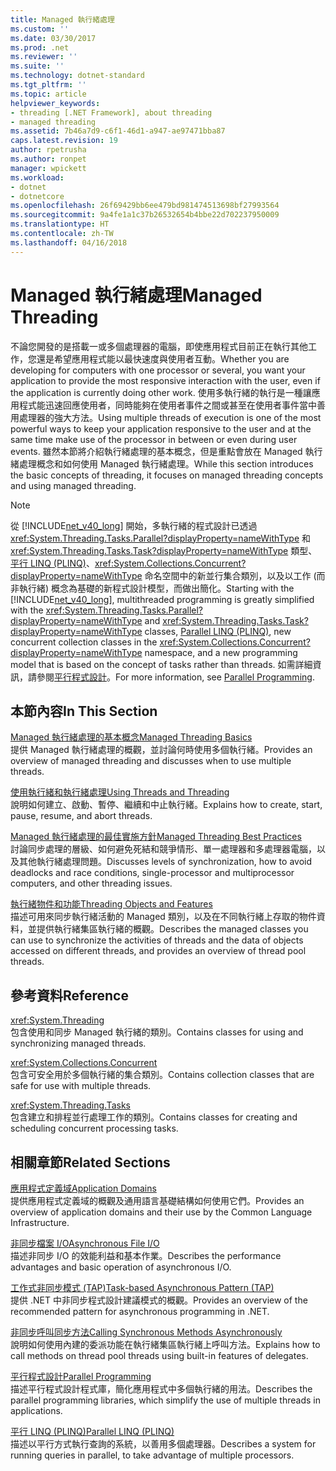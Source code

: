 ```yaml
---
title: Managed 執行緒處理
ms.custom: ''
ms.date: 03/30/2017
ms.prod: .net
ms.reviewer: ''
ms.suite: ''
ms.technology: dotnet-standard
ms.tgt_pltfrm: ''
ms.topic: article
helpviewer_keywords:
- threading [.NET Framework], about threading
- managed threading
ms.assetid: 7b46a7d9-c6f1-46d1-a947-ae97471bba87
caps.latest.revision: 19
author: rpetrusha
ms.author: ronpet
manager: wpickett
ms.workload:
- dotnet
- dotnetcore
ms.openlocfilehash: 26f69429bb6ee479bd981474513698bf27993564
ms.sourcegitcommit: 9a4fe1a1c37b26532654b4bbe22d702237950009
ms.translationtype: HT
ms.contentlocale: zh-TW
ms.lasthandoff: 04/16/2018
---
```

# <a name="managed-threading"></a><span data-ttu-id="cd030-102">Managed 執行緒處理</span><span class="sxs-lookup"><span data-stu-id="cd030-102">Managed Threading</span></span>
<span data-ttu-id="cd030-103">不論您開發的是搭載一或多個處理器的電腦，即使應用程式目前正在執行其他工作，您還是希望應用程式能以最快速度與使用者互動。</span><span class="sxs-lookup"><span data-stu-id="cd030-103">Whether you are developing for computers with one processor or several, you want your application to provide the most responsive interaction with the user, even if the application is currently doing other work.</span></span> <span data-ttu-id="cd030-104">使用多執行緒的執行是一種讓應用程式能迅速回應使用者，同時能夠在使用者事件之間或甚至在使用者事件當中善用處理器的強大方法。</span><span class="sxs-lookup"><span data-stu-id="cd030-104">Using multiple threads of execution is one of the most powerful ways to keep your application responsive to the user and at the same time make use of the processor in between or even during user events.</span></span> <span data-ttu-id="cd030-105">雖然本節將介紹執行緒處理的基本概念，但是重點會放在 Managed 執行緒處理概念和如何使用 Managed 執行緒處理。</span><span class="sxs-lookup"><span data-stu-id="cd030-105">While this section introduces the basic concepts of threading, it focuses on managed threading concepts and using managed threading.</span></span>  
  
> [!NOTE]
>  <span data-ttu-id="cd030-106">從 [!INCLUDE[net_v40_long](../../../includes/net-v40-long-md.md)] 開始，多執行緒的程式設計已透過 <xref:System.Threading.Tasks.Parallel?displayProperty=nameWithType> 和 <xref:System.Threading.Tasks.Task?displayProperty=nameWithType> 類型、[平行 LINQ (PLINQ)](../../../docs/standard/parallel-programming/parallel-linq-plinq.md)、<xref:System.Collections.Concurrent?displayProperty=nameWithType> 命名空間中的新並行集合類別，以及以工作 (而非執行緒) 概念為基礎的新程式設計模型，而做出簡化。</span><span class="sxs-lookup"><span data-stu-id="cd030-106">Starting with the [!INCLUDE[net_v40_long](../../../includes/net-v40-long-md.md)], multithreaded programming is greatly simplified with the <xref:System.Threading.Tasks.Parallel?displayProperty=nameWithType> and <xref:System.Threading.Tasks.Task?displayProperty=nameWithType> classes, [Parallel LINQ (PLINQ)](../../../docs/standard/parallel-programming/parallel-linq-plinq.md), new concurrent collection classes in the <xref:System.Collections.Concurrent?displayProperty=nameWithType> namespace, and a new programming model that is based on the concept of tasks rather than threads.</span></span> <span data-ttu-id="cd030-107">如需詳細資訊，請參閱[平行程式設計](../../../docs/standard/parallel-programming/index.md)。</span><span class="sxs-lookup"><span data-stu-id="cd030-107">For more information, see [Parallel Programming](../../../docs/standard/parallel-programming/index.md).</span></span>  
  
## <a name="in-this-section"></a><span data-ttu-id="cd030-108">本節內容</span><span class="sxs-lookup"><span data-stu-id="cd030-108">In This Section</span></span>  
 [<span data-ttu-id="cd030-109">Managed 執行緒處理的基本概念</span><span class="sxs-lookup"><span data-stu-id="cd030-109">Managed Threading Basics</span></span>](../../../docs/standard/threading/managed-threading-basics.md)  
 <span data-ttu-id="cd030-110">提供 Managed 執行緒處理的概觀，並討論何時使用多個執行緒。</span><span class="sxs-lookup"><span data-stu-id="cd030-110">Provides an overview of managed threading and discusses when to use multiple threads.</span></span>  
  
 [<span data-ttu-id="cd030-111">使用執行緒和執行緒處理</span><span class="sxs-lookup"><span data-stu-id="cd030-111">Using Threads and Threading</span></span>](../../../docs/standard/threading/using-threads-and-threading.md)  
 <span data-ttu-id="cd030-112">說明如何建立、啟動、暫停、繼續和中止執行緒。</span><span class="sxs-lookup"><span data-stu-id="cd030-112">Explains how to create, start, pause, resume, and abort threads.</span></span>  
  
 [<span data-ttu-id="cd030-113">Managed 執行緒處理的最佳實施方針</span><span class="sxs-lookup"><span data-stu-id="cd030-113">Managed Threading Best Practices</span></span>](../../../docs/standard/threading/managed-threading-best-practices.md)  
 <span data-ttu-id="cd030-114">討論同步處理的層級、如何避免死結和競爭情形、單一處理器和多處理器電腦，以及其他執行緒處理問題。</span><span class="sxs-lookup"><span data-stu-id="cd030-114">Discusses levels of synchronization, how to avoid deadlocks and race conditions, single-processor and multiprocessor computers, and other threading issues.</span></span>  
  
 [<span data-ttu-id="cd030-115">執行緒物件和功能</span><span class="sxs-lookup"><span data-stu-id="cd030-115">Threading Objects and Features</span></span>](../../../docs/standard/threading/threading-objects-and-features.md)  
 <span data-ttu-id="cd030-116">描述可用來同步執行緒活動的 Managed 類別，以及在不同執行緒上存取的物件資料，並提供執行緒集區執行緒的概觀。</span><span class="sxs-lookup"><span data-stu-id="cd030-116">Describes the managed classes you can use to synchronize the activities of threads and the data of objects accessed on different threads, and provides an overview of thread pool threads.</span></span>  
  
## <a name="reference"></a><span data-ttu-id="cd030-117">參考資料</span><span class="sxs-lookup"><span data-stu-id="cd030-117">Reference</span></span>  
 <xref:System.Threading>  
 <span data-ttu-id="cd030-118">包含使用和同步 Managed 執行緒的類別。</span><span class="sxs-lookup"><span data-stu-id="cd030-118">Contains classes for using and synchronizing managed threads.</span></span>  
  
 <xref:System.Collections.Concurrent>  
 <span data-ttu-id="cd030-119">包含可安全用於多個執行緒的集合類別。</span><span class="sxs-lookup"><span data-stu-id="cd030-119">Contains collection classes that are safe for use with multiple threads.</span></span>  
  
 <xref:System.Threading.Tasks>  
 <span data-ttu-id="cd030-120">包含建立和排程並行處理工作的類別。</span><span class="sxs-lookup"><span data-stu-id="cd030-120">Contains classes for creating and scheduling concurrent processing tasks.</span></span>  
  
## <a name="related-sections"></a><span data-ttu-id="cd030-121">相關章節</span><span class="sxs-lookup"><span data-stu-id="cd030-121">Related Sections</span></span>  
 [<span data-ttu-id="cd030-122">應用程式定義域</span><span class="sxs-lookup"><span data-stu-id="cd030-122">Application Domains</span></span>](../../../docs/framework/app-domains/application-domains.md)  
 <span data-ttu-id="cd030-123">提供應用程式定義域的概觀及通用語言基礎結構如何使用它們。</span><span class="sxs-lookup"><span data-stu-id="cd030-123">Provides an overview of application domains and their use by the Common Language Infrastructure.</span></span>  
  
 [<span data-ttu-id="cd030-124">非同步檔案 I/O</span><span class="sxs-lookup"><span data-stu-id="cd030-124">Asynchronous File I/O</span></span>](../../../docs/standard/io/asynchronous-file-i-o.md)  
 <span data-ttu-id="cd030-125">描述非同步 I/O 的效能利益和基本作業。</span><span class="sxs-lookup"><span data-stu-id="cd030-125">Describes the performance advantages and basic operation of asynchronous I/O.</span></span>  
  
 [<span data-ttu-id="cd030-126">工作式非同步模式 (TAP)</span><span class="sxs-lookup"><span data-stu-id="cd030-126">Task-based Asynchronous Pattern (TAP)</span></span>](../../../docs/standard/asynchronous-programming-patterns/task-based-asynchronous-pattern-tap.md)  
 <span data-ttu-id="cd030-127">提供 .NET 中非同步程式設計建議模式的概觀。</span><span class="sxs-lookup"><span data-stu-id="cd030-127">Provides an overview of the recommended pattern for asynchronous programming in .NET.</span></span>  
  
 [<span data-ttu-id="cd030-128">非同步呼叫同步方法</span><span class="sxs-lookup"><span data-stu-id="cd030-128">Calling Synchronous Methods Asynchronously</span></span>](../../../docs/standard/asynchronous-programming-patterns/calling-synchronous-methods-asynchronously.md)  
 <span data-ttu-id="cd030-129">說明如何使用內建的委派功能在執行緒集區執行緒上呼叫方法。</span><span class="sxs-lookup"><span data-stu-id="cd030-129">Explains how to call methods on thread pool threads using built-in features of delegates.</span></span>  
  
 [<span data-ttu-id="cd030-130">平行程式設計</span><span class="sxs-lookup"><span data-stu-id="cd030-130">Parallel Programming</span></span>](../../../docs/standard/parallel-programming/index.md)  
 <span data-ttu-id="cd030-131">描述平行程式設計程式庫，簡化應用程式中多個執行緒的用法。</span><span class="sxs-lookup"><span data-stu-id="cd030-131">Describes the parallel programming libraries, which simplify the use of multiple threads in applications.</span></span>  
  
 [<span data-ttu-id="cd030-132">平行 LINQ (PLINQ)</span><span class="sxs-lookup"><span data-stu-id="cd030-132">Parallel LINQ (PLINQ)</span></span>](../../../docs/standard/parallel-programming/parallel-linq-plinq.md)  
 <span data-ttu-id="cd030-133">描述以平行方式執行查詢的系統，以善用多個處理器。</span><span class="sxs-lookup"><span data-stu-id="cd030-133">Describes a system for running queries in parallel, to take advantage of multiple processors.</span></span>
